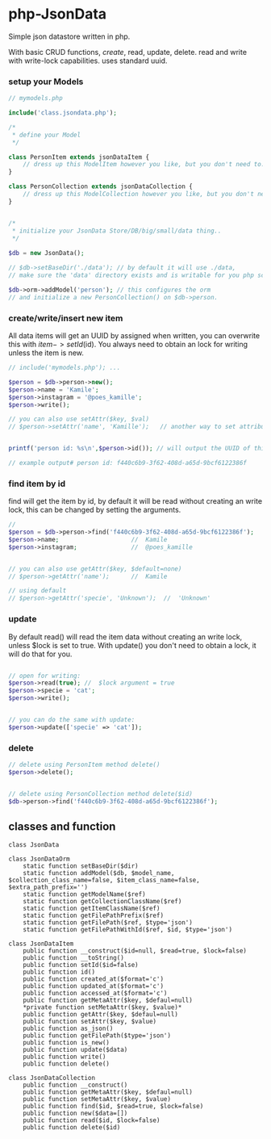 # php-JsonData

Simple json datastore written in php. 

With basic CRUD functions, *create*, read, update, delete.
read and write with write-lock capabilities. uses standard uuid. 


### setup your Models

```php
// mymodels.php

include('class.jsondata.php');

/*
 * define your Model 
 */

class PersonItem extends jsonDataItem {
	// dress up this ModelItem however you like, but you don't need to.
}

class PersonCollection extends jsonDataCollection {
	// dress up this ModelCollection however you like, but you don't need to.
}


/*
 * initialize your JsonData Store/DB/big/small/data thing..
 */
 
$db = new JsonData();

// $db->setBaseDir('./data'); // by default it will use ./data, 
// make sure the 'data' directory exists and is writable for you php script.

$db->orm->addModel('person'); // this configures the orm 
// and initialize a new PersonCollection() on $db->person.
```

### create/write/insert new item 
All data items will get an UUID by assigned when written, you can overwrite this with $item->setId($id).
You always need to obtain an lock for writing unless the item is new.

```php
// include('mymodels.php'); ...

$person = $db->person->new();
$person->name = 'Kamile';
$person->instagram = '@poes_kamille';
$person->write();		

// you can also use setAttr($key, $val)
// $person->setAttr('name', 'Kamille');   // another way to set attributes


printf('person id: %s\n',$person->id()); // will output the UUID of this object

// example output# person id: f440c6b9-3f62-408d-a65d-9bcf6122386f
```

### find item by id
find will get the item by id, by default it will be read without creating an write lock, this can be changed by setting the arguments.
 
```php
//  
$person = $db->person->find('f440c6b9-3f62-408d-a65d-9bcf6122386f');
$person->name;                    //  Kamile
$person->instagram;               //  @poes_kamille


// you can also use getAttr($key, $default=none)
// $person->getAttr('name');      //  Kamile

// using default 
// $person->getAttr('specie', 'Unknown');  //  'Unknown'

```
### update
By default read() will read the item data without creating an write lock, unless $lock is set to true.
With update() you don't need to obtain a lock, it will do that for you.


```php

// open for writing:  
$person->read(true); //  $lock argument = true
$person->specie = 'cat';
$person->write();


// you can do the same with update:
$person->update(['specie' => 'cat']); 

```

### delete
```php
// delete using PersonItem method delete() 
$person->delete();


// delete using PersonCollection method delete($id) 
$db->person->find('f440c6b9-3f62-408d-a65d-9bcf6122386f');
```


## classes and function

<!-- // ouput of "egrep 'class | function ' class.jsondata.php  | tr '{' ' '" -->
```
class JsonData  

class JsonDataOrm  
	static function setBaseDir($dir)  
	static function addModel($db, $model_name, $collection_class_name=false, $item_class_name=false, $extra_path_prefix='')  
	static function getModelName($ref)  
	static function getCollectionClassName($ref)  
	static function getItemClassName($ref)  
	static function getFilePathPrefix($ref)  
	static function getFilePath($ref, $type='json')  
	static function getFilePathWithId($ref, $id, $type='json')  

class JsonDataItem  
	public function __construct($id=null, $read=true, $lock=false)  
	public function __toString()  
	public function setId($id=false)  
	public function id()  
	public function created_at($format='c')  
	public function updated_at($format='c')  
	public function accessed_at($format='c')  
	public function getMetaAttr($key, $defaul=null)  
	*private function setMetaAttr($key, $value)*  
	public function getAttr($key, $defaul=null)  
	public function setAttr($key, $value)  
	public function as_json()  
	public function getFilePath($type='json')  
	public function is_new()  
	public function update($data)  
	public function write()  			
	public function delete()  
	
class JsonDataCollection  
	public function __construct()  
	public function getMetaAttr($key, $defaul=null)  
	public function setMetaAttr($key, $value)  
	public function find($id, $read=true, $lock=false)  
	public function new($data=[])  
	public function read($id, $lock=false)  
	public function delete($id)  


```
